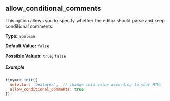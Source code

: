 ## allow_conditional_comments

This option allows you to specify whether the editor should parse and keep conditional comments.

**Type:** `Boolean`

**Default Value:** `false`

**Possible Values:** `true`, `false`

##### Example

```js
tinymce.init({
  selector: 'textarea',  // change this value according to your HTML
  allow_conditional_comments: true
});
```
